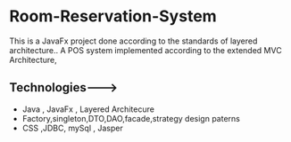 # Room-Reservation-System

This is a JavaFx project done according to the standards of layered architecture.. A POS system implemented according to the extended MVC Architecture,

##  Technologies--->

-  Java , JavaFx , Layered Architecure 
-  Factory,singleton,DTO,DAO,facade,strategy design paterns
-  CSS ,JDBC, mySql , Jasper
